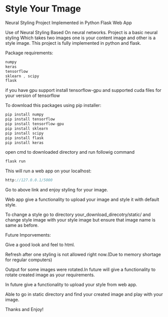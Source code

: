 # Style Your Tmage
Neural Styling Project Implemented in Python Flask Web App


Use of Neural Styling Based On neural networks.
Project is a basic neural styling Which takes two images one is your content image and other is a style image.
This project is fully implemented in python and flask.

Package requirements:

```javascript
numpy 
keras 
tensorflow
sklearn , scipy
flask
```
if you have gpu support install tensorflow-gpu and supported cuda files for your version of tensorflow

To download this packages using pip installer:

```javascript
pip install numpy
pip install tensorflow
pip install tensorflow-gpu
pip install sklearn
pip install scipy
pip install flask
pip install keras
```



open cmd to downloaded directory and run followig command
```javascript
flask run
```

This will run a web app on your localhost:
```javascript
http://127.0.0.1/5000
```
Go to above link and enjoy styling for your image.

Web app give a functionality to upload your image and style it with default style.

To change a style go to directory your_download_direcotry/static/ and change style image with your style image but ensure that image name is same as before.

Future Imporvements:

Give a good look and feel to html.

Refresh after one styling is not allowed right now.(Due to memory shortage for regular computers)

Output for some images were rotated.In future will give a functionality to rotate created image as your requirements.

In future give a functionality to upload your style from web app.


Able to go in static directory and find your created image and play with your image.

Thanks and Enjoy!
